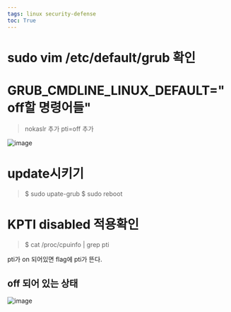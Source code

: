 ```yaml
---
tags: linux security-defense
toc: True
---
```

# sudo vim /etc/default/grub 확인

# GRUB_CMDLINE_LINUX_DEFAULT="off할 명령어들"
> nokaslr 추가
> pti=off 추가  

![image](https://user-images.githubusercontent.com/67637935/116195666-7cae3e80-a76d-11eb-94ae-49dca206c556.png)

# update시키기
> $ sudo upate-grub
> $ sudo reboot
 

# KPTI disabled 적용확인
> $ cat /proc/cpuinfo | grep pti

pti가 on 되어있면 flag에 pti가 뜬다.

## off 되어 있는 상태
![image](https://user-images.githubusercontent.com/67637935/116196598-ac117b00-a76e-11eb-99ce-bbcc1008e751.png)

